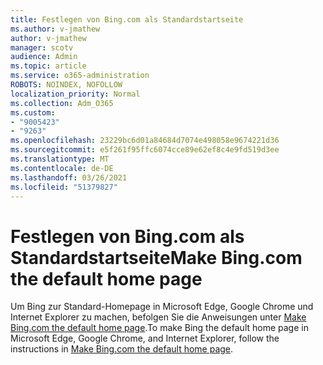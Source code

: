 ```yaml
---
title: Festlegen von Bing.com als Standardstartseite
ms.author: v-jmathew
author: v-jmathew
manager: scotv
audience: Admin
ms.topic: article
ms.service: o365-administration
ROBOTS: NOINDEX, NOFOLLOW
localization_priority: Normal
ms.collection: Adm_O365
ms.custom:
- "9005423"
- "9263"
ms.openlocfilehash: 23229bc6d01a84684d7074e498058e9674221d36
ms.sourcegitcommit: e5f261f95ffc6074cce89e62ef8c4e9fd519d3ee
ms.translationtype: MT
ms.contentlocale: de-DE
ms.lasthandoff: 03/26/2021
ms.locfileid: "51379827"
---
```

# <a name="make-bingcom-the-default-home-page"></a><span data-ttu-id="489a6-102">Festlegen von Bing.com als Standardstartseite</span><span class="sxs-lookup"><span data-stu-id="489a6-102">Make Bing.com the default home page</span></span>

<span data-ttu-id="489a6-103">Um Bing zur Standard-Homepage in Microsoft Edge, Google Chrome und Internet Explorer zu machen, befolgen Sie die Anweisungen unter [Make Bing.com the default home page](https://go.microsoft.com/fwlink/?linkid=2149816).</span><span class="sxs-lookup"><span data-stu-id="489a6-103">To make Bing the default home page in Microsoft Edge, Google Chrome, and Internet Explorer, follow the instructions in [Make Bing.com the default home page](https://go.microsoft.com/fwlink/?linkid=2149816).</span></span>
